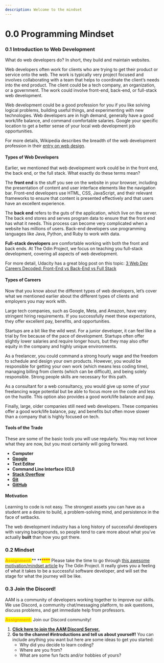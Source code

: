 ```yaml
---
description: Welcome to the mindset
---
```


# 0.0 Programming Mindset

### 0.1 Introduction to Web Development

What do web developers do? In short, they build and maintain websites.

Web developers often work for clients who are trying to get their product or service onto the web. The work is typically very project focused and involves collaborating with a team that helps to coordinate the client’s needs into the end product. The client could be a tech company, an organization, or a government. The work could involve front-end, back-end, or full-stack web development.

Web development could be a good profession for you if you like solving logical problems, building useful things, and experimenting with new technologies. Web developers are in high demand, generally have a good work/life balance, and command comfortable salaries. Google your specific location to get a better sense of your local web development job opportunities.

For more details, Wikipedia describes the breadth of the web development profession in their [entry on web design](https://en.wikipedia.org/wiki/Web\_design).

#### Types of Web Developers

Earlier, we mentioned that web development work could be in the front end, the back end, or the full stack. What exactly do these terms mean?

The **front end** is the stuff you see on the website in your browser, including the presentation of content and user interface elements like the navigation bar. Front-end developers use HTML, CSS, JavaScript, and their relevant frameworks to ensure that content is presented effectively and that users have an excellent experience.

The **back end** refers to the guts of the application, which live on the server. The back end stores and serves program data to ensure that the front end has what it needs. This process can become very complicated when a website has millions of users. Back-end developers use programming languages like Java, Python, and Ruby to work with data.

**Full-stack developers** are comfortable working with both the front and back ends. At The Odin Project, we focus on teaching you full-stack development, covering all aspects of web development.

For more detail, Udacity has a great blog post on this topic: [3 Web Dev Careers Decoded: Front-End vs Back-End vs Full Stack](http://blog.udacity.com/2014/12/front-end-vs-back-end-vs-full-stack-web-developers.html)

#### Types of Careers

Now that you know about the different types of web developers, let’s cover what we mentioned earlier about the different types of clients and employers you may work with.

Large tech companies, such as Google, Meta, and Amazon, have very stringent hiring requirements. If you successfully meet these expectations, they offer excellent pay, benefits, and opportunities.

Startups are a bit like the wild west. For a junior developer, it can feel like a trial by fire because of the pace of development. Startups often offer slightly lower salaries and require longer hours, but they may also offer equity in the company and highly unique environments.

As a freelancer, you could command a strong hourly wage and the freedom to schedule and design your own products. However, you would be responsible for getting your own work (which means less coding time), managing billing from clients (which can be difficult), and being solely responsible. Strong people skills are necessary for this path.

As a consultant for a web consultancy, you would give up some of your freelancing wage potential but be able to focus more on the code and less on the hustle. This option also provides a good work/life balance and pay.

Finally, large, older companies still need web developers. These companies offer a good work/life balance, pay, and benefits but often move slower than a company that is highly focused on tech.

#### Tools of the Trade

These are some of the basic tools you will use regularly. You may not know what they are now, but you most certainly will going forward.

* **Computer**
* [**Google**](https://www.google.com/)
* **Text Editor**
* **Command Line Interface (CLI)**
* [**Stack Overflow**](http://stackoverflow.com/)
* [**Git**](https://git-scm.com/)
* [**GitHub**](https://github.com/)

#### Motivation

Learning to code is not easy. The strongest assets you can have as a student are a desire to build, a problem-solving mind, and persistence in the face of setbacks.

The web development industry has a long history of successful developers with varying backgrounds, so people tend to care more about what you’ve actually **built** than how you got there.

### 0.2 Mindset

<mark style="color:orange;">**Assignment:**</mark>** **<mark style="color:red;">****</mark> Please take the time to go through [this awesome motivation/mindset article](https://www.theodinproject.com/lessons/foundations-motivation-and-mindset) by The Odin Project. It really gives you a feeling of what it takes to be a successful software developer, and will set the stage for what the journey will be like.

### 0.3 Join the Discord!

AAM is a community of developers working together to improve our skills. We use Discord, a community chat/messaging platform, to ask questions, discuss problems, and get immediate help from professors.

<mark style="color:orange;">**Assignment:**</mark> <mark style="color:red;"></mark> Join our Discord community!

1. [**Click here to join the AAM Discord Server.**](https://discord.gg/5fY5efPd)
2. **Go to the channel #introductions and tell us about yourself!** You can include anything you want but here are some ideas to get you started:
   * Why did you decide to learn coding?
   * Where are you from?
   * What are some fun facts and/or hobbies of yours?
